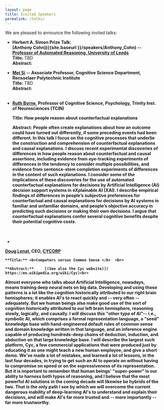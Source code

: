 ```yaml
---
layout: page
title: Invited Speakers
permalink: /talks/
---
```


We are pleased to announce the following invited talks:

<!---  - **Sunday** ---><!--- **9:00 AM EST: ** --->
  - <span id= "Cohn_talk"></span> <b> Herbert A. Simon Prize Talk:<br>
  [Anthony Cohn]({{site.baseurl }}/speakers/Anthony_Cohn) --  [Professor of Automated Reasoning, University of Leeds](https://eps.leeds.ac.uk/computing/staff/76/professor-anthony-g-cohn-freng-ceng-citp) <br>
    **Title:** </b>TBD<br>
    **Abstract:** 


<!--- - **Saturday** ---> <!--- ** 11:00 AM EST: ** --->

 - <span id  ="Si_talk"></span><b>[Mei Si](https://faculty.rpi.edu/mei-si) -- Associate Professor, Cognitive Science Department, Rensselaer Polytechnic Institute<br>
  **Title:** </b>TBD<br>
  **Abstract:** 
    <br><br>
    

  
  - <span id="Byrne_talk"></span> <b><!--- **11:00 AM EST:** ---> 
   [Ruth Byrne](https://www.tcd.ie/research/profiles/?profile=rmbyrne),
  Professor of Cognitive Science, Psychology, Trinity Inst. of
  Neurosciences (TCIN) 
    
    **Title:** <b>How people reason about counterfactual explanations </b> <br>
    
    **Abstract:** People often create explanations about how an outcome could have turned out differently, if some preceding events had been different. In this talk I focus on the cognitive processes that underlie the construction and comprehension of counterfactual explanations and causal explanations. I discuss recent experimental discoveries of differences in how people reason about counterfactual and causal assertions, including evidence from eye-tracking experiments of differences in the tendency to consider multiple possibilities,  and evidence from sentence-stem completion experiments of differences in the content of such explanations. I consider some of the implications of these discoveries for the use of automated counterfactual explanations for decisions by Artificial Intelligence (AI) decision support systems in eXplainable AI (XAI). I describe empirical findings of differences in people’s subjective preferences for counterfactual and causal explanations for decisions by AI systems in familiar and unfamiliar domains, and people’s objective accuracy in predicting such decisions or making their own decisions. I argue that counterfactual explanations confer several cognitive benefits despite their potential cognitive costs.     
    <br><br>
    
<!---- **Monday:**<br>        --->    
  - <span id="Lenat_talk"> </span> <b>
   <!--- **11:00 AM EST**: -->
   [Doug Lenat](https://cyc.com/leadership-team/), CEO,
   [CYCORP](https://cycorp.com) <br>
   
    **Title:** <b>Computers versus Common Sense </b>  <br>
    
    **Abstract:**     [(See also the Cyc website)]( https://en.wikipedia.org/wiki/Cyc)<br>
  Almost everyone who talks about Artificial Intelligence, nowadays, means training deep neural nets on big data.  Developing and using those patterns is a lot like the cognition historically attributed to our right brain hemispheres; it enables AI's to react quickly and -- very often -- adequately.  But we human beings also make good use of the sort of cognition historically attributed to our left brain hemisphere, reasoning slowly, logically, and causally.   I will discuss this "other type of AI"-- i.e., symbolic AI, which comprises a formal representation language, a "seed" knowledge base with hand-engineered default rules of common sense and domain knowledge written in that language, and an inference engine capable of producing hundreds-deep chains of deduction, induction, and abduction on that large knowledge base.  I will describe the largest such platform, Cyc, a few commercial applications that were produced just by educating it as one might teach a new human employee, and give a short demo.   We've made a lot of mistakes, and learned a lot of lessons, in the last four decades, in trying to get such an AI to operate on without having to compromise on speed or on the expressiveness of its representation.  But it is important to remember that human beings' "super-power" is our ability to harness both types of reasoning, and I believe that the most powerful AI solutions in the coming decade will likewise be hybrids of the two.  That is the only path I see by which we will overcome the current dangerous inability of deep-learning AI's to understand and explain their decisions, and will make AI's far more trusted and -- more importantly -- far more trustworthy.
    <br><br>
    
<!--
**1:45 PM EST: <span id="panel"> Panel Discussion: Research Directions for Cognitive Systems</span>**
<table style="border-style: none; top-margin:-10px; border-spacing: 0px">
<tr style="border-style: none"> <td width=30px style="border-style: none"></td>
<td style="border-style: none">
<b>Abstract:</b> Given recent rapid advances in many areas of Artificial Intelligence, including but not limited to machine learning, access to large data, knowledge-graphs, robotics and autonomous vehicles to name a few, this community has a great opportunity to grow by demonstrating the relevance of its approaches through cross-fertilization with other research that could benefit from a cognitive systems architectural perspective and vice versa.  This panel will lead a group discussion on how we might do that, and thereby encourage more diverse participation at this conference.<br>
<b>Panelists:</b><br>
<ul>
<li><a href="https://eps.leeds.ac.uk/computing/staff/76/professor-anthony-g-cohn-freng-ceng-citp">Anthony Cohn, University of Leeds</a></li>
<li><a href="http://www.matthewklenk.com/">Matthew Klenk, Toyota Research Institute</a></li>
<li><a href="https://laird.engin.umich.edu/">John Laird, University of Michigan</a></li>
<li>Moderator: <a href="https://www.smith.edu/academics/faculty/jamie-macbeth">Jaime Macbeth, Smith College</a></li>
</ul></td></tr></table>
-->


<!-- - _Cognitive Systems Pedagogy_: An overview of the workshop moderated by Tom Williams. -->


